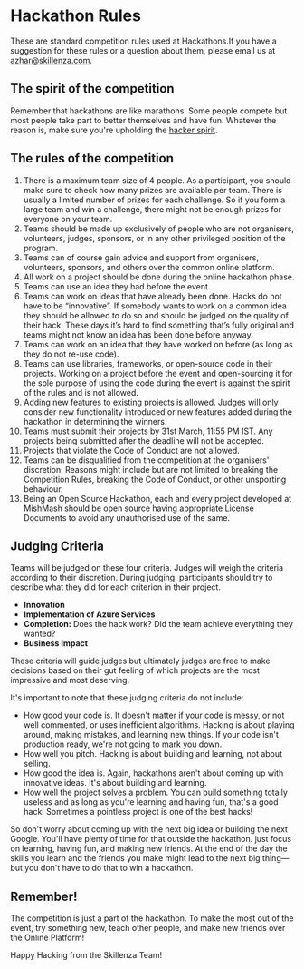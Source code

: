 # Hackathon Rules

These are standard competition rules used at Hackathons.If you have a suggestion for these rules or a question about them, please email us at [azhar@skillenza.com](mailto:azhar@skillenza.com).


## The spirit of the competition

Remember that hackathons are like marathons. Some people compete but most people take part to better themselves and have fun. Whatever the reason is, make sure you're upholding the [hacker spirit](https://medium.com/@tfogo/the-spirit-of-hackathons-a0d81a65060a#.6cx5ac9t8).

## The rules of the competition

1. There is a maximum team size of 4 people. As a participant, you should make sure to check how many prizes are available per team. There is usually a limited number of prizes for each challenge. So if you form a large team and win a challenge, there might not be enough prizes for everyone on your team.
2. Teams should be made up exclusively of people who are not organisers, volunteers, judges, sponsors, or in any other privileged position of the program.
4. Teams can of course gain advice and support from organisers, volunteers, sponsors, and others over the common online platform.
5. All work on a project should be done during the online hackathon phase.
6. Teams can use an idea they had before the event.
7. Teams can work on ideas that have already been done. Hacks do not have to be “innovative”. If somebody wants to work on a common idea they should be allowed to do so and should be judged on the quality of their hack. These days it’s hard to find something that’s fully original and teams might not know an idea has been done before anyway.
8. Teams can work on an idea that they have worked on before (as long as they do not re-use code).
9. Teams can use libraries, frameworks, or open-source code in their projects. Working on a project before the event and open-sourcing it for the sole purpose of using the code during the event is against the spirit of the rules and is not allowed.
10. Adding new features to existing projects is allowed. Judges will only consider new functionality introduced or new features added during the hackathon in determining the winners.
11. Teams must submit their projects by 31st March, 11:55 PM IST. Any projects being submitted after the deadline will not be accepted. 
12. Projects that violate the Code of Conduct are not allowed.
13. Teams can be disqualified from the competition at the organisers' discretion. Reasons might include but are not limited to breaking the Competition Rules, breaking the Code of Conduct, or other unsporting behaviour.
14. Being an Open Source Hackathon, each and every project developed at MishMash should be open source having appropriate License Documents to avoid any unauthorised use of the same.


## Judging Criteria

Teams will be judged on these four criteria. Judges will weigh the criteria according to their discretion. During judging, participants should try to describe what they did for each criterion in their project.

- __Innovation__ 
- __Implementation of Azure Services__ 
- __Completion:__ Does the hack work? Did the team achieve everything they wanted?
- __Business Impact__ 

These criteria will guide judges but ultimately judges are free to make decisions based on their gut feeling of which projects are the most impressive and most deserving.

It's important to note that these judging criteria do not include:

- How good your code is. It doesn't matter if your code is messy, or not well commented, or uses inefficient algorithms. Hacking is about playing around, making mistakes, and learning new things. If your code isn't production ready, we're not going to mark you down.
- How well you pitch. Hacking is about building and learning, not about selling.
- How good the idea is. Again, hackathons aren't about coming up with innovative ideas. It's about building and learning.
- How well the project solves a problem. You can build something totally useless and as long as you're learning and having fun, that's a good hack! Sometimes a pointless project is one of the best hacks!

So don't worry about coming up with the next big idea or building the next Google. You'll have plenty of time for that outside the hackathon. just focus on learning, having fun, and making new friends. At the end of the day the skills you learn and the friends you make might lead to the next big thing—but you don't have to do that to win a hackathon.


## Remember!

The competition is just a part of the hackathon. To make the most out of the event, try something new, teach other people, and make new friends over the Online Platform!

Happy Hacking from the Skillenza Team!
